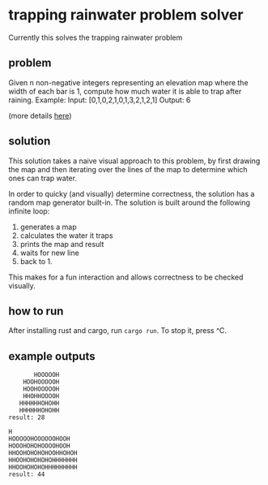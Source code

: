 # trapping rainwater problem solver

Currently this solves the trapping rainwater problem

## problem

Given n non-negative integers representing an elevation map where the width of
each bar is 1, compute how much water it is able to trap after raining.
Example:
Input: [0,1,0,2,1,0,1,3,2,1,2,1]
Output: 6

(more details [here](https://leetcode.com/problems/trapping-rain-water/))

## solution

This solution takes a naive visual approach to this problem, by first drawing
the map and then iterating over the lines of the map to determine which ones can
trap water.

In order to quicky (and visually) determine correctness, the solution has a
random map generator built-in. The solution is built around the following
infinite loop:

1. generates a map
2. calculates the water it traps
3. prints the map and result
4. waits for new line
5. back to 1.

This makes for a fun interaction and allows correctness to be checked visually.

## how to run

After installing rust and cargo, run `cargo run`. To stop it, press ^C.

## example outputs

```
       HOOOOOH
    HOOHOOOOOH
    HOOHOOOOOH
    HHOHHOOOOH
   HHHHHHOHOHH
   HHHHHHOHOHH
result: 28

H
HOOOOOHOOOOOOHOOH
HOOOHOHOHOOOOHOOH
HHOOHOHOHOHOOHHOHOH
HHOOHOHOHOHOHHHHHHH
HHOOHOHOHOHHHHHHHHH
result: 44
```

